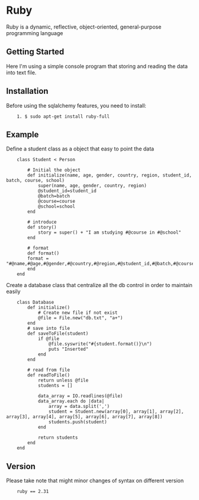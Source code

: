 # Ruby

Ruby is a dynamic, reflective, object-oriented, general-purpose programming language

## Getting Started

Here I'm using a simple console program that storing and reading the data into text file.

## Installation

Before using the sqlalchemy features, you need to install:
```
    1. $ sudo apt-get install ruby-full
```

## Example

Define a student class as a object that easy to point the data

```
    class Student < Person
    
        # Initial the object
        def initialize(name, age, gender, country, region, student_id, batch, course, school)
            super(name, age, gender, country, region)        
            @student_id=student_id
            @batch=batch
            @course=course
            @school=school
        end

        # introduce
        def story()
            story = super() + "I am studying #@course in #@school"
        end

        # format
        def format()
        format = "#@name,#@age,#@gender,#@country,#@region,#@student_id,#@batch,#@course,#@school"
        end
    end
```

Create a database class that centralize all the db control in order to maintain easily

```
    class Database
        def initialize()
            # Create new file if not exist
            @file = File.new("db.txt", "a+")
        end
        # save into file
        def saveToFile(student)
            if @file
                @file.syswrite("#{student.format()}\n")
                puts "Inserted"
            end
        end

        # read from file
        def readToFile()
            return unless @file
            students = []

            data_array = IO.readlines(@file)
            data_array.each do |data|
                array = data.split(',')
                student = Student.new(array[0], array[1], array[2], array[3], array[4], array[5], array[6], array[7], array[8])
                students.push(student)
            end

            return students
        end
    end
```

## Version

Please take note that might minor changes of syntax on different version

```
    ruby == 2.31
```
